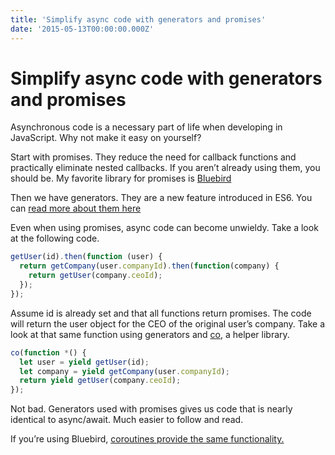 ```yaml
---
title: 'Simplify async code with generators and promises'
date: '2015-05-13T00:00:00.000Z'
---
```


# Simplify async code with generators and promises

Asynchronous code is a necessary part of life when developing in JavaScript. Why not make it easy on yourself?

Start with promises. They reduce the need for callback functions and practically eliminate nested callbacks. If you aren’t already using them, you should be. My favorite library for promises is [Bluebird](https://github.com/petkaantonov/bluebird)

Then we have generators. They are a new feature introduced in ES6. You can [read more about them here](https://developer.mozilla.org/en-US/docs/Web/JavaScript/Reference/Statements/function*)

Even when using promises, async code can become unwieldy. Take a look at the following code.

```javascript
getUser(id).then(function (user) {
  return getCompany(user.companyId).then(function(company) {
    return getUser(company.ceoId);
  });
});
```

Assume id is already set and that all functions return promises. The code will return the user object for the CEO of the original user’s company. Take a look at that same function using generators and [co](https://github.com/tj/co), a helper library.

```javascript
co(function *() {
  let user = yield getUser(id);
  let company = yield getCompany(user.companyId);
  return yield getUser(company.ceoId);
});
```

Not bad. Generators used with promises gives us code that is nearly identical to async/await. Much easier to follow and read.

If you’re using Bluebird, [coroutines provide the same functionality.](https://github.com/petkaantonov/bluebird/blob/master/API.md#promisecoroutinegeneratorfunction-generatorfunction—function)